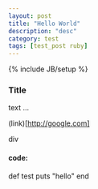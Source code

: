 ```yaml
---
layout: post
title: "Hello World"
description: "desc"
category: test
tags: [test_post ruby]
---
```

{% include JB/setup %}


### Title

text ...


(link)[http://google.com]

<div>
  div
</div>


#### code:
  def test
    puts "hello"
  end
